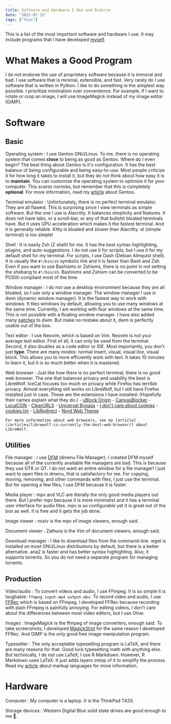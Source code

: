 ```yaml
---
title: Software and Hardware I Use and Endorse
date: "2022-07-15"
tags: ["foss"]
---
```


This is a list of the most important software and hardware I use.
It may include programs that I have developed [myself](https://github.com/amarakon).

# What Makes a Good Program

I do not endorse the use of proprietary software because it is immoral and bad.
I use software that is minimal, extensible, and fast.
Very rarely do I use software that is written in Python.
I like to do something in the simplest way possible.
I prioritize minimalism over convenience.
For example, if I want to rotate or crop an image, I will use ImageMagick instead of my image editor (GIMP).

# Software

## Basic

Operating system
: I use Gentoo GNU/Linux.
To me, there is no operating system that comes **close** to being as good as Gentoo.
Where do I even begin?
The best thing about Gentoo is it's configuration. 
It has the best balance of being configurable and being easy-to-use.
Most people criticize it for how long it takes to install it, but they do not think about how easy it is to **maintain**.
You can customize the operating system to optimize it for your computer.
This scares normies, but remember that this is completely **optional**.
For more information, read my [article](/articles/gentoo-linux-the-best-operating-system-ever-made/) about Gentoo.

Terminal emulator
: Unfortunately, there is no perfect terminal emulator.
They are all flawed.
This is surprising since I view terminals as simple software.
But the one I use is Alacritty.
It balances simplicity and features.
It does not have tabs, or a scroll-bar, or any of that bullshit bloated terminals have.
But it uses GPU acceleration which makes it the fastest terminal.
And it is generally reliable.
Kitty is bloated and slower than Alacritty.
st (simple terminal) is too simple!

Shell
: It is easily Zsh (Z shell) for me.
It has the best syntax highlighting, plugins, and auto-suggestions.
I do not use it for scripts, but I use it for my default shell for my terminal.
For scripts, I use Dash (Debian Almquist shell).
It is usually the `#!/bin/sh` symbolic link and it is faster than Bash and Zsh.
Even if you want to use Bashisms or Zshisms, there is no point in not setting the shebang to `#!/bin/sh`.
Bashisms and Zshism can be converted to be POSIX-compliant most of the time.

Window manager
: I do not use a desktop environment because they are all bloated, so I use only a window manager.
The window manager I use is dwm (dynamic window manager).
It is the fastest way to work with windows.
It tiles windows by default, allowing you to use many windows at the same time.
Currently, I am working with four windows at the same time.
This is not possible with a floating window manager.
I have also added many [patches](https://github.com/amarakon/dotfiles/tree/master/etc/portage/patches/x11-wm/dwm) to dwm.
But make no mistake about it, dwm is perfectly usable out of the box.

Text editor
: I use Neovim, which is based on Vim.
Neovim is not your average text editor.
First of all, it can only be used from the terminal.
Second, it also doubles as a code editor or IDE.
Most importantly, you don't just **type**.
There are many modes: normal insert, visual, visual line, visual block.
This allows you to more efficiently work with text.
It takes 10 minutes to learn it, but it is so much better when it is mastered.

Web browser
: Just like how there is no perfect terminal, there is no good web browser.
The one that balances privacy and usability the best is LibreWolf.
IceCat focuses too much on privacy while Firefox has terrible privacy.
Almost everything still works on LibreWolf, but I still have Firefox installed just in case.
These are the extensions I have installed: (Hopefully their names explain what they do.)
    - [uBlock Origin](https://addons.mozilla.org/en-CA/firefox/addon/ublock-origin/)
    - [CanvasBlocker](https://addons.mozilla.org/en-CA/firefox/addon/canvasblocker/)
    - [LocalCDN](https://addons.mozilla.org/en-CA/firefox/addon/localcdn-fork-of-decentraleyes/)
    - [ClearURLS](https://addons.mozilla.org/en-CA/firefox/addon/clearurls/)
    - [Universal Bypass](https://addons.mozilla.org/en-CA/firefox/addon/universal-bypass/)
    - [I don't care about cookies](https://addons.mozilla.org/en-CA/firefox/addon/i-dont-care-about-cookies/)
    - [cookies.txt](https://addons.mozilla.org/en-CA/firefox/addon/cookies-txt/)
    - [LibRedirect](https://addons.mozilla.org/en-CA/firefox/addon/libredirect/)
    - [Nord Web Theme](https://addons.mozilla.org/en-CA/firefox/addon/nord-web-theme/)

    For more information about web browsers, see my [article](/articles/librewolf-is-currently-the-best-web-browser/) about LibreWolf.

## Utilities

File manager
: I use [DFM](https://github.com/amarakon/dfm) (dmenu File Manager).
I created DFM myself because all of the currently available file managers are bad.
This is because they use GTK or QT.
I do not want an entire window for a file manager!
I just want to open files in dmenu, that is satisfactory for me.
For copying, moving, removing, and other commands with files, I just use the terminal.
But for opening a few files, I use DFM because it is faster.

Media player
: mpv and VLC are literally the only good media players out there.
But I prefer mpv because it is more minimalist and it has a terminal user interface for audio files.
mpv is so configurable yet it is great out of the box as well.
It is free and it gets the job done.

Image viewer
: nsxiv is the mpv of image viewers, enough said.

Document viewer
: Zathura is the Vim of document viewers, enough said.

Download manager
: I like to download files from the command-line.
wget is installed on most GNU/Linux distributions by default, but there is a better alternative.
aria2 is faster and has better syntax highlighting.
Also, it supports torrents.
So you do not need a separate program for managing torrents.

## Production

Video/audio
: To convert videos and audio, I use FFmpeg.
It is so simple it is laughable: `ffmpeg input.mp4 output.mkv`.
To record video and audio, I use [FFRec](https://github.com/amarakon/ffrec) which is based on FFmpeg.
I developed FFRec because recording with plain FFmpeg is painfully annoying.
For editing videos, I don't care about the differences between most video editors, but I use Olive.

Images
: ImageMagick is the ffmpeg of image converters, enough said.
To take screenshots, I developed [MagickShot](https://github.com/amarakon/magickshot) for the same reason I developed FFRec.
And GIMP is the only good free image manipulation program.

Typesetter
: The only acceptable typesetting program is LaTeX, and there are many reasons for that.
Good luck typesetting math with anything else.
But technically, I do not use LaTeX; I use R Markdown.
However, R Markdown uses LaTeX.
It just adds layers ontop of it to simplify the process.
Read my [article](/articles/comparing-the-best-markup-languages-for-making-pdf-documents/) about markup languages for more information.

# Hardware

Computer
: My computer is a laptop.
It is the ThinkPad T420.

Storage devices
: Western Digital Blue solid state drives are good enough to me 🤷.

